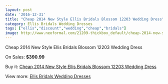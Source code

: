 ```yaml
---
layout: post
date: '2016-12-31'
title: "Cheap 2014 New Style Ellis Bridals Blossom 12203 Wedding Dress"
category: Ellis Bridals Wedding Dresses
tags: ["ellis","discount","wedding","cheap","bridals"]
image: http://www.neoformal.com/21209-thickbox_default/cheap-2014-new-style-ellis-bridals-blossom-12203-wedding-dress.jpg
---
```

Cheap 2014 New Style Ellis Bridals Blossom 12203 Wedding Dress

On Sales: **$390.99**
<a href="https://www.neoformal.com/en/ellis-bridals-wedding-dresses-2014/6859-cheap-2014-new-style-ellis-bridals-blossom-12203-wedding-dress.html"><amp-img layout="responsive" width="600" height="600" src="//www.neoformal.com/21209-thickbox_default/cheap-2014-new-style-ellis-bridals-blossom-12203-wedding-dress.jpg" alt="Cheap 2014 New Style Ellis Bridals Blossom 12203 Wedding Dress 0" /></a>
<a href="https://www.neoformal.com/en/ellis-bridals-wedding-dresses-2014/6859-cheap-2014-new-style-ellis-bridals-blossom-12203-wedding-dress.html"><amp-img layout="responsive" width="600" height="600" src="//www.neoformal.com/21210-thickbox_default/cheap-2014-new-style-ellis-bridals-blossom-12203-wedding-dress.jpg" alt="Cheap 2014 New Style Ellis Bridals Blossom 12203 Wedding Dress 1" /></a>

Buy it: [Cheap 2014 New Style Ellis Bridals Blossom 12203 Wedding Dress](https://www.neoformal.com/en/ellis-bridals-wedding-dresses-2014/6859-cheap-2014-new-style-ellis-bridals-blossom-12203-wedding-dress.html "Cheap 2014 New Style Ellis Bridals Blossom 12203 Wedding Dress")

View more: [Ellis Bridals Wedding Dresses](https://www.neoformal.com/en/101-ellis-bridals-wedding-dresses-2014 "Ellis Bridals Wedding Dresses")